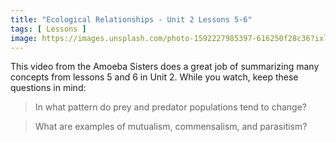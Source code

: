 ```yaml
---
title: "Ecological Relationships - Unit 2 Lessons 5-6"
tags: [ Lessons ]
image: https://images.unsplash.com/photo-1592227985397-616250f28c36?ixlib=rb-1.2.1&ixid=eyJhcHBfaWQiOjEyMDd9&auto=format&fit=crop&w=750&q=80
---
```


This video from the Amoeba Sisters does a great job of summarizing many concepts from lessons 5 and 6 in Unit 2. While you watch, keep these questions in mind:

>In what pattern do prey and predator populations tend to change?

>What are examples of mutualism, commensalism, and parasitism?

